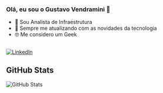 ### Olá, eu sou o Gustavo Vendramini 👋

- 👀 Sou Analista de Infraestrutura
- 📕 Sempre me atualizando com as novidades da tecnologia
- 🤓 Me considero um Geek

##

[![LinkedIn](https://img.shields.io/badge/linkedin-%230077B5.svg?style=for-the-badge&logo=linkedin&logoColor=white)](https://www.linkedin.com/in/gustavofvendramini/)


## GitHub Stats
![GitHub Stats](https://github-readme-stats.vercel.app/api?username=gfvendra&theme=transparent&bg_color=000&border_color=30A3DC&show_icons=true&icon_color=30A3DC&title_color=87CEEB&text_color=FFF)

